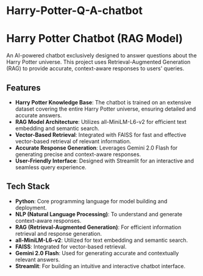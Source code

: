 # Harry-Potter-Q-A-chatbot

# Harry Potter Chatbot (RAG Model)

An AI-powered chatbot exclusively designed to answer questions about the Harry Potter universe. This project uses Retrieval-Augmented Generation (RAG) to provide accurate, context-aware responses to users' queries.

## Features
- **Harry Potter Knowledge Base**: The chatbot is trained on an extensive dataset covering the entire Harry Potter universe, ensuring detailed and accurate answers.
- **RAG Model Architecture**: Utilizes all-MiniLM-L6-v2 for efficient text embedding and semantic search.
- **Vector-Based Retrieval**: Integrated with FAISS for fast and effective vector-based retrieval of relevant information.
- **Accurate Response Generation**: Leverages Gemini 2.0 Flash for generating precise and context-aware responses.
- **User-Friendly Interface**: Designed with Streamlit for an interactive and seamless query experience.

## Tech Stack
- **Python**: Core programming language for model building and deployment.
- **NLP (Natural Language Processing)**: To understand and generate context-aware responses.
- **RAG (Retrieval-Augmented Generation)**: For efficient information retrieval and response generation.
- **all-MiniLM-L6-v2**: Utilized for text embedding and semantic search.
- **FAISS**: Integrated for vector-based retrieval.
- **Gemini 2.0 Flash**: Used for generating accurate and contextually relevant answers.
- **Streamlit**: For building an intuitive and interactive chatbot interface.
